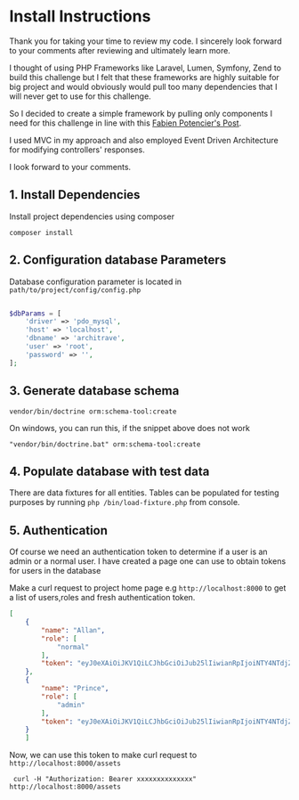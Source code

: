 # Install Instructions
Thank you for taking your time to review my code. I sincerely look forward to your comments after reviewing and ultimately learn more.

 I thought of using PHP Frameworks like Laravel, Lumen, Symfony, Zend to build this challenge but I felt that these  frameworks are highly suitable for big project and would obviously would pull too many dependencies that I will never get to use for this challenge.

So I decided to create a simple framework by pulling only components I need for this challenge in line with this [ Fabien Potencier's Post](http://symfony.com/doc/current/create_framework/index.html).

I used MVC in my approach and also employed Event Driven Architecture for modifying controllers' responses.

I look forward to your comments.



## 1. Install Dependencies
Install project dependencies using composer
```
composer install
```
## 2. Configuration database Parameters
Database configuration parameter is located in ```path/to/project/config/config.php```
```php

$dbParams = [
    'driver' => 'pdo_mysql',
    'host' => 'localhost',
    'dbname' => 'architrave',
    'user' => 'root',
    'password' => '',
];
```
## 3. Generate database schema
```
vendor/bin/doctrine orm:schema-tool:create
```
On windows, you can run this, if the snippet above does not work
```
"vendor/bin/doctrine.bat" orm:schema-tool:create
```
## 4. Populate database with test data
There are data fixtures for all entities. Tables can be populated for testing purposes by running ```php /bin/load-fixture.php``` from console.

## 5. Authentication
Of course we need an authentication token to determine if a user is an admin or a normal user. I have created a page one can use to obtain  tokens for users in the database

Make a curl request to  project home page e.g ```http://localhost:8000``` to get a list of  users,roles and  fresh authentication token.
```json
[
    {
        "name": "Allan",
        "role": [
            "normal"
        ],
        "token": "eyJ0eXAiOiJKV1QiLCJhbGciOiJub25lIiwianRpIjoiNTY4NTdjZmM3MDlkMzk5NmYwNTcyNTJjMTZlYzQ2NTZmNTI5MjgwMiJ9.eyJpc3MiOiJhcmNoaXRyYXZlLmRldiIsImF1ZCI6ImFyY2hpdHJhdmUuZGV2IiwianRpIjoiNTY4NTdjZmM3MDlkMzk5NmYwNTcyNTJjMTZlYzQ2NTZmNTI5MjgwMiIsImlhdCI6MTUxNzY3Mzk0NSwibmJmIjoxNTE3NjczOTQ1LCJleHAiOjE1MTc3MDk5NDUsInV1aWQiOjF9."
    },
    {
        "name": "Prince",
        "role": [
            "admin"
        ],
        "token": "eyJ0eXAiOiJKV1QiLCJhbGciOiJub25lIiwianRpIjoiNTY4NTdjZmM3MDlkMzk5NmYwNTcyNTJjMTZlYzQ2NTZmNTI5MjgwMiJ9.eyJpc3MiOiJhcmNoaXRyYXZlLmRldiIsImF1ZCI6ImFyY2hpdHJhdmUuZGV2IiwianRpIjoiNTY4NTdjZmM3MDlkMzk5NmYwNTcyNTJjMTZlYzQ2NTZmNTI5MjgwMiIsImlhdCI6MTUxNzY3Mzk0NSwibmJmIjoxNTE3NjczOTQ1LCJleHAiOjE1MTc3MDk5NDUsInV1aWQiOjJ9."
    }
    ]
```
Now, we can use this token to make curl request to ```http://localhost:8000/assets```

```
 curl -H "Authorization: Bearer xxxxxxxxxxxxxx" http://localhost:8000/assets
```

